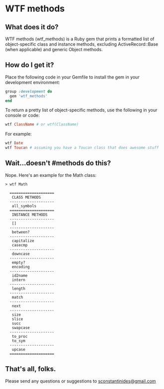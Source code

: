 
# WTF methods

## What does it do?

WTF methods (wtf_methods) is a Ruby gem that prints a formatted list of object-specific class and instance methods, excluding ActiveRecord::Base (when applicable) and generic Object methods.

## How do I get it?

Place the following code in your Gemfile to install the gem in your development environment:

```ruby
group :development do
  gem 'wtf_methods'
end
```

To return a pretty list of object-specific methods, use the following in your console or code:

```ruby
wtf ClassName # or wtf(ClassName)
```

For example:
```ruby
wtf Date
wtf Toucan # assuming you have a Toucan class that does awesome stuff
```

## Wait...doesn't #methods do this?

Nope. Here's an example for the Math class:
```
> wtf Math

  ====================
   CLASS METHODS
  --------------------
   all_symbols
  ====================
   INSTANCE METHODS
  --------------------
   []
  --------------------
   between?
  --------------------
   capitalize
   casecmp
  --------------------
   downcase
  --------------------
   empty?
   encoding
  --------------------
   id2name
   intern
  --------------------
   length
  --------------------
   match
  --------------------
   next
  --------------------
   size
   slice
   succ
   swapcase
  --------------------
   to_proc
   to_sym
  --------------------
   upcase
  ====================
```

## That's all, folks.

Please send any questions or suggestions to sconstantinides@gmail.com
